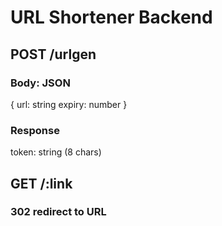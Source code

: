 # URL Shortener Backend

## POST /urlgen
### Body: JSON
{
  url: string
  expiry: number
}
### Response
token: string (8 chars)

## GET /:link
### 302 redirect to URL
